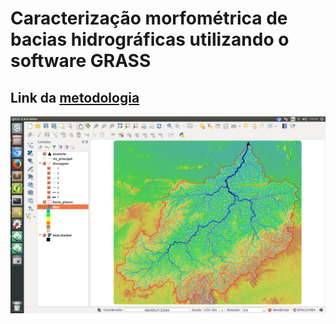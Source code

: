 # Caracterização morfométrica de bacias hidrográficas utilizando o software GRASS


## Link da [metodologia][1]


![image](metodologia/img/20.png)



[1]:metodologia/metodologia.md
